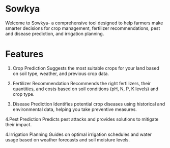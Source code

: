 # Sowkya
 Welcome to Sowkya- a comprehensive tool designed to help farmers make smarter decisions for crop management, fertilizer recommendations, pest and disease prediction, and irrigation planning.
 # Features
1. Crop Prediction
Suggests the most suitable crops for your land based on soil type, weather, and previous crop data.

2. Fertilizer Recommendation
Recommends the right fertilizers, their quantities, and costs based on soil conditions (pH, N, P, K levels) and crop type.

3. Disease Prediction
Identifies potential crop diseases using historical and environmental data, helping you take preventive measures.

4.Pest Prediction
Predicts pest attacks and provides solutions to mitigate their impact.

4.Irrigation Planning
Guides on optimal irrigation schedules and water usage based on weather forecasts and soil moisture levels.
